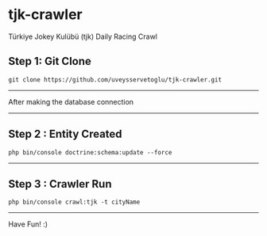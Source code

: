 # tjk-crawler

Türkiye Jokey Kulübü (tjk) Daily Racing Crawl

Step 1: Git Clone
---
    git clone https://github.com/uveysservetoglu/tjk-crawler.git
---

After making the database connection

---

Step 2 : Entity Created
---
    php bin/console doctrine:schema:update --force
---

Step 3 : Crawler Run
---
    php bin/console crawl:tjk -t cityName
---

Have Fun! :)